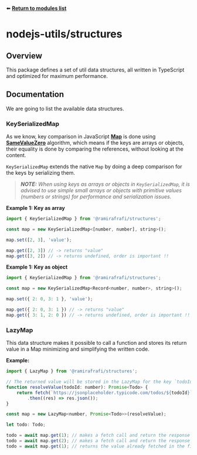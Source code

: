 ⬅️ [**Return to modules list**](../..)

# nodejs-utils/structures

## Overview
This package defines a set of util data structures, all written in TypeScript and optimized for maximum performance.

## Documentation
We are going to list the available data structures.

### KeySerializedMap
As we know, key comparison in JavaScript [**Map**](https://developer.mozilla.org/en-US/docs/Web/JavaScript/Reference/Global_Objects/Map) is done using [**SameValueZero**](https://developer.mozilla.org/en-US/docs/Web/JavaScript/Equality_comparisons_and_sameness#same-value-zero_equality) algorithm, which means if the keys are arrays or objects, their equality is done by comparing the references, without looking at the content.

`KeySerializedMap` extends the native `Map` by doing a deep comparison for the keys by serializing them.

> _**NOTE:** When using keys as arrays or objects in `KeySerializedMap`, it is advised to use simple small arrays or objects with primitive values (numbers or strings) for performance and serialization issues._

**Example 1: Key as array**
```javascript
import { KeySerializedMap } from '@ramirafrafi/structures';

const map = new KeySerializedMap<[number, number], string>();

map.set([2, 3], 'value');

map.get([2, 3]) // -> returns "value"
map.get([3, 2]) // -> returns undefined, order is important !!
```

**Example 1: Key as object**
```javascript
import { KeySerializedMap } from '@ramirafrafi/structures';

const map = new KeySerializedMap<Record<number, number>, string>();

map.set({ 2: 0, 3: 1 }, 'value');

map.get({ 2: 0, 3: 1 }) // -> returns "value"
map.get({ 3: 1, 2: 0 }) // -> returns undefined, order is important !!
```

### LazyMap
This data structure makes it possible to call a function and stores its return value in a Map minimizing and simplifying the written code.

**Example:**
```javascript
import { LazyMap } from '@ramirafrafi/structures';

// The returned value will be stored in the LazyMap for the key `todoId`
function resolveValue(todoId: number): Promise<Todo> {
    return fetch(`https://jsonplaceholder.typicode.com/todos/${todoId}`)
        .then((res) => res.json());
}

const map = new LazyMap<number, Promise<Todo>>(resolveValue);

let todo: Todo;

todo = await map.get(1); // makes a fetch call and return the response for todo #1
todo = await map.get(2); // makes a fetch call and return the response for todo #2
todo = await map.get(1); // returns the value already fetched in the first call
```
